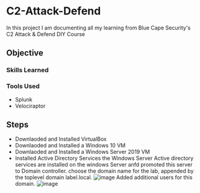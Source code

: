 # C2-Attack-Defend
In this project I am documenting all my learning from Blue Cape Security's C2 Attack &amp; Defend DIY Course

## Objective


### Skills Learned


### Tools Used
- Splunk
- Velociraptor

## Steps
- Downlaoded and Installed VirtualBox
- Downlaoded and Installed a Windows 10 VM
- Downlaoded and Installed a Windows Server 2019 VM
- Installed Active Directory Services the Windows Server
  Active directory services are installed on the windows Server anfd promoted this server to Domain controller. choose the domain name for the lab, appended by the toplevel domain label.local.
![image](https://github.com/shimsha24/C2-Attack-Defend/assets/151268669/4216383c-7159-490c-8d34-26b09c12286f)
Added additional users for this domain.
![image](https://github.com/shimsha24/C2-Attack-Defend/assets/151268669/f87d5616-80cb-40bc-908b-27cbeb96690b)
